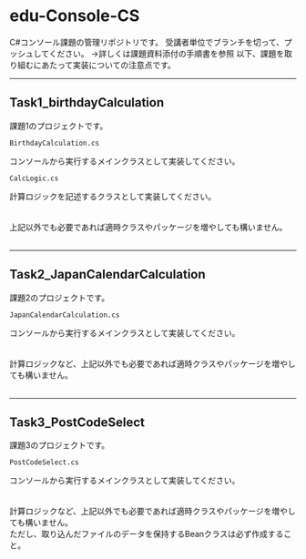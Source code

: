 # edu-Console-CS
C#コンソール課題の管理リポジトリです。
受講者単位でブランチを切って、プッシュしてください。
→詳しくは課題資料添付の手順書を参照
以下、課題を取り組むにあたって実装についての注意点です。

***

## Task1_birthdayCalculation

課題1のプロジェクトです。

`BirthdayCalculation.cs`

コンソールから実行するメインクラスとして実装してください。

`CalcLogic.cs`

計算ロジックを記述するクラスとして実装してください。
<br>
<br>
<br>
上記以外でも必要であれば適時クラスやパッケージを増やしても構いません。
<br>
<br>
***

## Task2_JapanCalendarCalculation

課題2のプロジェクトです。

`JapanCalendarCalculation.cs`

コンソールから実行するメインクラスとして実装してください。
<br>
<br>
<br>
計算ロジックなど、上記以外でも必要であれば適時クラスやパッケージを増やしても構いません。
<br>
<br>
***

## Task3_PostCodeSelect

課題3のプロジェクトです。

`PostCodeSelect.cs`

コンソールから実行するメインクラスとして実装してください。
<br>
<br>
<br>
計算ロジックなど、上記以外でも必要であれば適時クラスやパッケージを増やしても構いません。  
ただし、取り込んだファイルのデータを保持するBeanクラスは必ず作成すること。